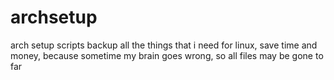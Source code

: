# archsetup
arch setup scripts
backup all the things that i need for linux, save time and money, because sometime my brain goes wrong, so all files may be gone to far
